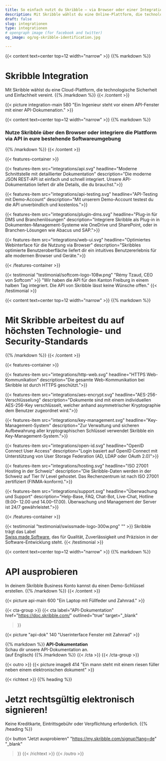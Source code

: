 ```yaml
---
title: So einfach nutzt du Skribble – via Browser oder einer Integration
description: Mit Skribble wählst du eine Online-Plattform, die technologische Sicherheit und Einfachheit vereint. Nutze Skribble über den Browser oder integriere die Plattform.
draft: false
slug: integrationen
type: integrationen
# opengraph image (for facebook and twitter)
og_image: og/og-skribble-identification.jpg

---
```


{{< content text=center top=12 width="narrow" >}}
{{% markdown %}}
# Skribble Integration
Mit Skribble wählst du eine Cloud-Plattform,
die technologische Sicherheit und Einfachheit vereint.
{{% /markdown %}}
{{< /content >}}

{{< picture integration-main 580 "Ein Ingenieur steht vor einem API-Fenster mit einer API-Dokumenation." >}}

{{< content text=center top=12 width="narrow" >}}
{{% markdown %}}
### Nutze Skribble über den Browser oder integriere die Plattform via API in eure bestehende Softwareumgebung
{{% /markdown %}}
{{< /content >}}

{{< features-container >}}

  {{< features-item src="integrations/api.svg"
    headline="Moderne Schnittstelle mit detaillierter Dokumentation"
    description="Die moderne JSON REST-API ist einfach und schnell integriert. Unsere API-Dokumentation liefert dir alle Details, die du brauchst.">}}

  {{< features-item src="integrations/api-testing.svg"
    headline="API-Testing mit Demo-Account"
    description="Mit unserem Demo-Account testest du die API unverbindlich und kostenlos.">}}

  {{< features-item src="integrations/plugin-dms.svg"
    headline="Plug-in für DMS und Branchenlösungen"
    description="Integriere Skribble als Plug-in in Dokumenten-Management-Systeme wie OneDrive und SharePoint, oder in Branchen-Lösungen wie Abacus und SAP.">}}

  {{< features-item src="integrations/web-ui.svg"
    headline="Optimiertes Webinterface für die Nutzung via Browser"
    description="Skribbles optimierte Benutzeroberfläche liefert dir ein intuitives Benutzererlebnis für alle modernen Browser und Geräte.">}}

{{< /features-container >}}

[//]: # (--------------------------------------------------------------------------------------------------------------)

{{< testimonial "testimonial/softcom-logo-108w.png" "Rémy Tzaud, CEO von Softcom" >}}
"Wir haben die API für den Kanton Freiburg in einem halben Tag integriert. Die API von Skribble lässt keine Wünsche offen."
{{< /testimonial >}}

[//]: # (--------------------------------------------------------------------------------------------------------------)

{{< content text=center top=12 width="narrow" >}}
{{% markdown %}}
# Mit Skribble arbeitest du auf höchsten Technologie- und Security-Standards
{{% /markdown %}}
{{< /content >}}

{{< features-container >}}

  {{< features-item src="integrations/http-web.svg"
    headline="HTTPS Web-Kommunikation"
    description="Die gesamte Web-Kommunikation bei Skribble ist durch HTTPS geschützt.">}}

  {{< features-item src="integrations/aes-encrypt.svg"
    headline="AES-256-Verschlüsselung"
    description="Dokumente sind mit einem individuellen AES-256-Key verschlüsselt, welcher anhand asymmetrischer Kryptographie dem Benutzer zugeordnet wird.">}}

  {{< features-item src="integrations/key-management.svg"
    headline="Key-Management-System"
    description="Zur Verwaltung und sicheren Aufbewahrung aller kryptographischen Schlüssel verwendet Skribble ein Key-Management-System.">}}

  {{< features-item src="integrations/open-id.svg"
    headline="OpenID Connect User Access"
    description="Login basiert auf OpenID Connect mit Unterstützung von User Storage Federation (AD, LDAP oder OAuth 2.0)">}}

  {{< features-item src="integrations/hosting.svg"
    headline="ISO 27001 Hosting in der Schweiz"
    description="Die Skribble-Daten werden in der Schweiz auf Tier IV Level gehostet. Das Rechenzentrum ist nach ISO 27001 zertifiziert (FINMA-konform).">}}

  {{< features-item src="integrations/support.svg"
    headline="Überwachung und Support"
    description="Help-Base, FAQ, Chat-Bot, Live-Chat, Hotline (9.00– 12.00 und 14.00–17.00). Überwachung und Management der Server ist 24/7 gewährleistet.">}}

{{< /features-container >}}

[//]: # (--------------------------------------------------------------------------------------------------------------)

{{< testimonial "testimonial/swissmade-logo-300w.png" "" >}}
Skribble trägt das Label <br class="hide-for-mobile"><a href="https://www.swissmadesoftware.org/" target="_blank" class="text-decoration: none;">Swiss made Software</a>, das für Qualität, Zuverlässigkeit und Präzision in der Software-Entwicklung steht.
{{< /testimonial >}}

[//]: # (--------------------------------------------------------------------------------------------------------------)

{{< content text=center top=12 width="narrow" >}}
{{% markdown %}}
# API ausprobieren
In deinem Skribble Business Konto kannst du einen Demo-Schlüssel erstellen.
{{% /markdown %}}
{{< /content >}}

{{< picture api-main 600 "Ein Laptop mit Füllfeder und Zahnrad." >}}

[//]: # (--------------------------------------------------------------------------------------------------------------)

{{< cta-group >}}
{{< cta
  label="API-Dokumentation"
  href="https://doc.skribble.com/"
  outlined="true"
  target="_blank"
>}}

{{< picture "api-dok" 140 "Userinterface Fenster mit Zahnrad" >}}

{{% markdown %}}
**API-Dokumentation**<br>
Schau dir unsere API-Dokumentation an.<br class="hide-for-mobile">(auf Englisch)
{{% /markdown %}}
{{< /cta >}}
{{< /cta-group >}}

[//]: # (--------------------------------------------------------------------------------------------------------------)

{{< outro >}}
{{< picture image8 414 "Ein mann steht mit einem riesen füller neben einem elektronischen dokument" >}}

{{< richtext >}}
{{% heading %}}
# Jetzt rechtsgültig elektronisch signieren!
Keine Kreditkarte, Eintrittsgebühr oder Verpflichtung erforderlich.
{{% /heading %}}

{{< button
  "Jetzt ausprobieren"
  "https://my.skribble.com/signup?lang=de"
  "_blank"
>}}
{{< /richtext >}}
{{< /outro >}}
